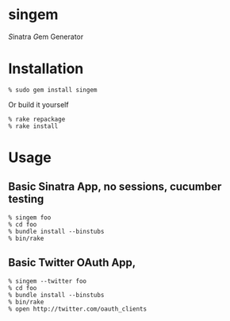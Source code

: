 singem
======

*S*inatra *G*em Generator

Installation
============

    % sudo gem install singem

Or build it yourself

    % rake repackage
    % rake install

Usage
=====

Basic Sinatra App, no sessions, cucumber testing
------------------------------------------------
    % singem foo
    % cd foo
    % bundle install --binstubs
    % bin/rake

Basic Twitter OAuth App,
------------------------------
    % singem --twitter foo
    % cd foo
    % bundle install --binstubs
    % bin/rake
    % open http://twitter.com/oauth_clients
